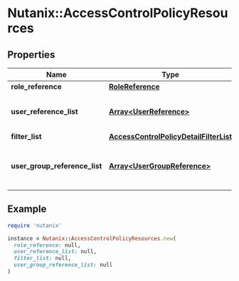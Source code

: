 # Nutanix::AccessControlPolicyResources

## Properties

| Name | Type | Description | Notes |
| ---- | ---- | ----------- | ----- |
| **role_reference** | [**RoleReference**](RoleReference.md) |  | [optional] |
| **user_reference_list** | [**Array&lt;UserReference&gt;**](UserReference.md) | The User(s) being assigned a given role. | [optional] |
| **filter_list** | [**AccessControlPolicyDetailFilterList**](AccessControlPolicyDetailFilterList.md) |  | [optional] |
| **user_group_reference_list** | [**Array&lt;UserGroupReference&gt;**](UserGroupReference.md) | The User group(s) being assigned a given role. | [optional] |

## Example

```ruby
require 'nutanix'

instance = Nutanix::AccessControlPolicyResources.new(
  role_reference: null,
  user_reference_list: null,
  filter_list: null,
  user_group_reference_list: null
)
```

